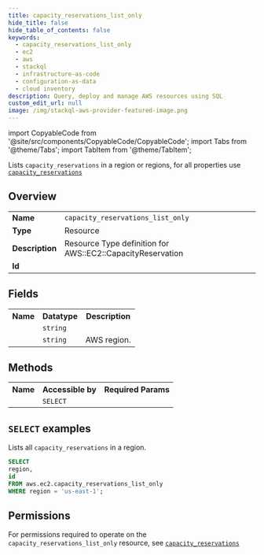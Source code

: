 ```yaml
---
title: capacity_reservations_list_only
hide_title: false
hide_table_of_contents: false
keywords:
  - capacity_reservations_list_only
  - ec2
  - aws
  - stackql
  - infrastructure-as-code
  - configuration-as-data
  - cloud inventory
description: Query, deploy and manage AWS resources using SQL
custom_edit_url: null
image: /img/stackql-aws-provider-featured-image.png
---
```


import CopyableCode from '@site/src/components/CopyableCode/CopyableCode';
import Tabs from '@theme/Tabs';
import TabItem from '@theme/TabItem';

Lists <code>capacity_reservations</code> in a region or regions, for all properties use <a href="/services/serviceName/capacity_reservations/"><code>capacity_reservations</code></a>

## Overview
<table>
<tbody>
<tr><td><b>Name</b></td><td><code>capacity_reservations_list_only</code></td></tr>
<tr><td><b>Type</b></td><td>Resource</td></tr>
<tr><td><b>Description</b></td><td>Resource Type definition for AWS::EC2::CapacityReservation</td></tr>
<tr><td><b>Id</b></td><td><CopyableCode code="aws.ec2.capacity_reservations_list_only" /></td></tr>
</tbody>
</table>

## Fields
<table>
<tbody>
<tr><th>Name</th><th>Datatype</th><th>Description</th></tr><tr><td><CopyableCode code="id" /></td><td><code>string</code></td><td></td></tr>
<tr><td><CopyableCode code="region" /></td><td><code>string</code></td><td>AWS region.</td></tr>
</tbody>
</table>

## Methods

<table>
<tbody>
  <tr>
    <th>Name</th>
    <th>Accessible by</th>
    <th>Required Params</th>
  </tr>
  <tr>
    <td><CopyableCode code="list_resources" /></td>
    <td><code>SELECT</code></td>
    <td><CopyableCode code="region" /></td>
  </tr>
</tbody>
</table>

## `SELECT` examples
Lists all <code>capacity_reservations</code> in a region.
```sql
SELECT
region,
id
FROM aws.ec2.capacity_reservations_list_only
WHERE region = 'us-east-1';
```


## Permissions

For permissions required to operate on the <code>capacity_reservations_list_only</code> resource, see <a href="/services/ec2/capacity_reservations/#permissions"><code>capacity_reservations</code></a>

